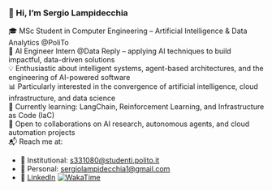 ### 👋 Hi, I’m Sergio Lampidecchia

🎓 MSc Student in Computer Engineering – Artificial Intelligence & Data Analytics @PoliTo  
💼 AI Engineer Intern @Data Reply – applying AI techniques to build impactful, data-driven solutions  
💡 Enthusiastic about intelligent systems, agent-based architectures, and the engineering of AI-powered software  
📊 Particularly interested in the convergence of artificial intelligence, cloud infrastructure, and data science  
🧠 Currently learning: LangChain, Reinforcement Learning, and Infrastructure as Code (IaC)  
🤝 Open to collaborations on AI research, autonomous agents, and cloud automation projects  
📬 Reach me at:
- 📧 Institutional: s331080@studenti.polito.it  
- 📧 Personal: sergiolampidecchia1@gmail.com  
- 🔗 [LinkedIn](https://www.linkedin.com/in/sergio-lampidecchia-7b687b1a8/)
[![WakaTime](https://img.shields.io/badge/WakaTime-000000?style=for-the-badge&logo=wakatime&logoColor=white)](https://wakatime.com/@sergiolampi01)
 

